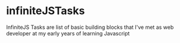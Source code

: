 # infiniteJSTasks
InfiniteJS Tasks are list of basic building blocks that I've met as web developer at my early years of learning Javascript
